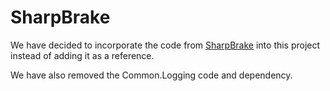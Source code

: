 ﻿# SharpBrake #

We have decided to incorporate the code from [SharpBrake](https://github.com/asbjornu/SharpBrake)
into this project instead of adding it as a reference.

We have also removed the Common.Logging code and dependency.

